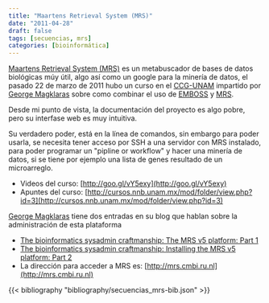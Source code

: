 ```yaml
---
title: "Maartens Retrieval System (MRS)"
date: "2011-04-28"
draft: false
tags: [secuencias, mrs]
categories: [bioinformática]
---
```


[Maartens Retrieval System (MRS)](http://mrs.cmbi.ru.nl)  es un metabuscador de bases de datos biológicas múy útil, algo así como un google para la minería de datos, el pasado 22 de marzo de 2011 hubo un curso en el [CCG-UNAM](http://www.ccg.unam.mx) impartido por [George Magklaras](https://about.me/georgemagklaras) sobre como combinar el uso de [EMBOSS](http://emboss.sourceforge.net/what) y [MRS](http://mrs.cmbi.ru.nl).

Desde mi punto de vista, la documentación del proyecto es algo pobre, pero su interfase web es muy intuitiva.

Su verdadero poder, está en la línea de comandos, sin embargo para poder usarla, se necesita tener acceso por SSH a una servidor con MRS instalado, para poder programar un "pipline or workflow" y hacer una minería de datos, si se tiene por ejemplo una lista de genes resultado de un microarreglo.

- Videos del curso: [http://goo.gl/vY5exy](http://goo.gl/vY5exy)
- Apuntes del curso: [http://cursos.nnb.unam.mx/mod/folder/view.php?id=3](http://cursos.nnb.unam.mx/mod/folder/view.php?id=3)

[George Magklaras](http://folk.uio.no/georgios/) tiene dos entradas en su blog que hablan sobre la administración de esta plataforma

- [The bioinformatics sysadmin craftmanship: The MRS v5 platform: Part 1](http://epistolatory.blogspot.mx/2011/12/bioinformatics-sysadmin-craftmanship.html)
- [The bioinformatics sysadmin craftmanship: Installing the MRS v5 platform: Part 2](http://epistolatory.blogspot.mx/2012/01/bioinformatics-sysadmin-craftmanship.html)
- La dirección para acceder a MRS es: [http://mrs.cmbi.ru.nl](http://mrs.cmbi.ru.nl)

{{< bibliography "bibliography/secuencias_mrs-bib.json" >}}

